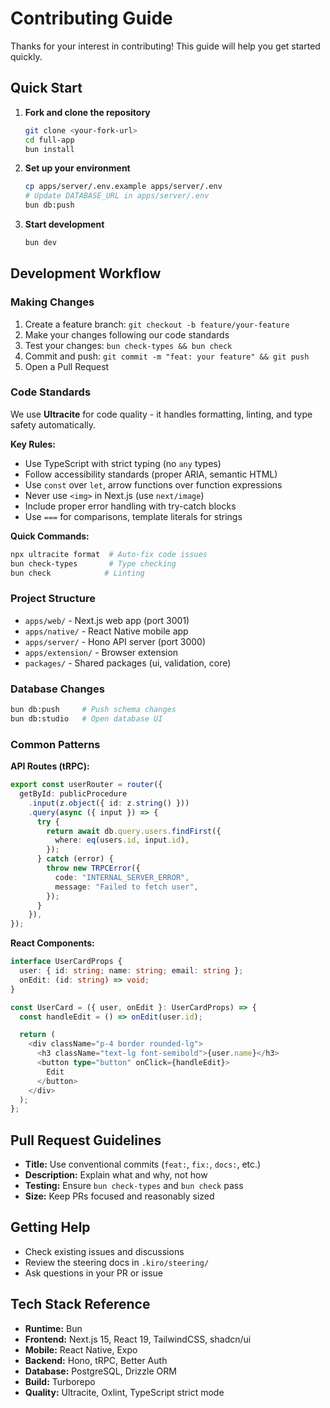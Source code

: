 # Contributing Guide

Thanks for your interest in contributing! This guide will help you get started quickly.

## Quick Start

1. **Fork and clone the repository**

   ```bash
   git clone <your-fork-url>
   cd full-app
   bun install
   ```

2. **Set up your environment**

   ```bash
   cp apps/server/.env.example apps/server/.env
   # Update DATABASE_URL in apps/server/.env
   bun db:push
   ```

3. **Start development**
   ```bash
   bun dev
   ```

## Development Workflow

### Making Changes

1. Create a feature branch: `git checkout -b feature/your-feature`
2. Make your changes following our code standards
3. Test your changes: `bun check-types && bun check`
4. Commit and push: `git commit -m "feat: your feature" && git push`
5. Open a Pull Request

### Code Standards

We use **Ultracite** for code quality - it handles formatting, linting, and type safety automatically.

**Key Rules:**

- Use TypeScript with strict typing (no `any` types)
- Follow accessibility standards (proper ARIA, semantic HTML)
- Use `const` over `let`, arrow functions over function expressions
- Never use `<img>` in Next.js (use `next/image`)
- Include proper error handling with try-catch blocks
- Use `===` for comparisons, template literals for strings

**Quick Commands:**

```bash
npx ultracite format  # Auto-fix code issues
bun check-types       # Type checking
bun check            # Linting
```

### Project Structure

- `apps/web/` - Next.js web app (port 3001)
- `apps/native/` - React Native mobile app
- `apps/server/` - Hono API server (port 3000)
- `apps/extension/` - Browser extension
- `packages/` - Shared packages (ui, validation, core)

### Database Changes

```bash
bun db:push     # Push schema changes
bun db:studio   # Open database UI
```

### Common Patterns

**API Routes (tRPC):**

```typescript
export const userRouter = router({
  getById: publicProcedure
    .input(z.object({ id: z.string() }))
    .query(async ({ input }) => {
      try {
        return await db.query.users.findFirst({
          where: eq(users.id, input.id),
        });
      } catch (error) {
        throw new TRPCError({
          code: "INTERNAL_SERVER_ERROR",
          message: "Failed to fetch user",
        });
      }
    }),
});
```

**React Components:**

```typescript
interface UserCardProps {
  user: { id: string; name: string; email: string };
  onEdit: (id: string) => void;
}

const UserCard = ({ user, onEdit }: UserCardProps) => {
  const handleEdit = () => onEdit(user.id);

  return (
    <div className="p-4 border rounded-lg">
      <h3 className="text-lg font-semibold">{user.name}</h3>
      <button type="button" onClick={handleEdit}>
        Edit
      </button>
    </div>
  );
};
```

## Pull Request Guidelines

- **Title:** Use conventional commits (`feat:`, `fix:`, `docs:`, etc.)
- **Description:** Explain what and why, not how
- **Testing:** Ensure `bun check-types` and `bun check` pass
- **Size:** Keep PRs focused and reasonably sized

## Getting Help

- Check existing issues and discussions
- Review the steering docs in `.kiro/steering/`
- Ask questions in your PR or issue

## Tech Stack Reference

- **Runtime:** Bun
- **Frontend:** Next.js 15, React 19, TailwindCSS, shadcn/ui
- **Mobile:** React Native, Expo
- **Backend:** Hono, tRPC, Better Auth
- **Database:** PostgreSQL, Drizzle ORM
- **Build:** Turborepo
- **Quality:** Ultracite, Oxlint, TypeScript strict mode
